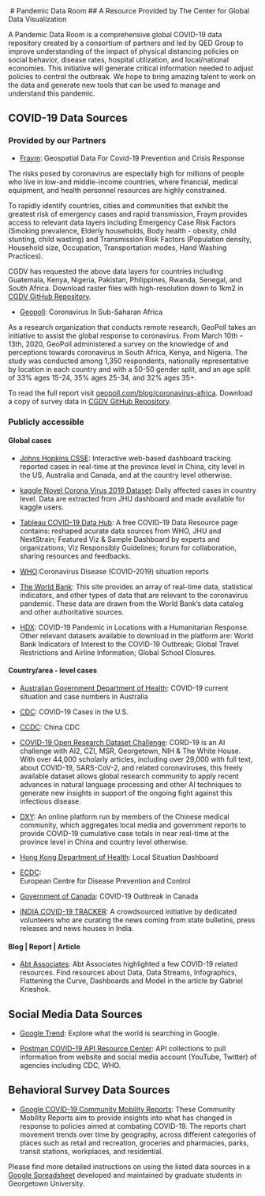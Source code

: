 <img src="https://cgdv.github.io/assets/img/sunrise.jpg" alt=""/>
 <link rel="stylesheet" href="/style.css" />
# Pandemic Data Room
## A Resource Provided by The Center for Global Data Visualization

A Pandemic Data Room is a comprehensive global COVID-19 data repository created by a consortium of partners and led by QED Group to improve understanding of the impact of physical distancing policies on social behavior, disease rates, hospital utilization, and local/national economies. This initiative will generate critical information needed to adjust policies to control the outbreak. We hope to bring amazing talent to work on the data and generate new tools that can be used to manage and understand this pandemic.


## COVID-19 Data Sources  
  
### Provided by our Partners  
* [Fraym](https://fraym.io/): Geospatial Data For Covid-19 Prevention and Crisis Response  

The risks posed by coronavirus are especially high for millions of people who live in low-and middle-income countries, where financial, medical equipment, and health personnel resources are highly constrained. 

To rapidly identify countries, cities and communities that exhibit the greatest risk of emergency cases and rapid transmission, Fraym provides access to relevant data layers including Emergency Case Risk Factors (Smoking prevalence, Elderly households, Body health - obesity, child stunting, child wasting) and Transmission Risk Factors (Population density, Household size, Occupation, Transportation modes, Hand Washing Practices).

CGDV has requested the above data layers for countries including Guatemala, Kenya, Nigeria, Pakistan, Philippines, Rwanda, Senegal, and South Africa. Download raster files with high-resolution down to 1km2 in [CGDV GitHub Repository](CGDV.github.io/challenges/COVID-19/source_PartnerProvided/).
  
* [Geopoll](https://www.geopoll.com/): Coronavirus In Sub-Saharan Africa  

As a research organization that conducts remote research, GeoPoll takes an initiative to assist the global response to coronavirus. From March 10th – 13th, 2020, GeoPoll administered a survey on the knowledge of and perceptions towards coronavirus in South Africa, Kenya, and Nigeria. The study was conducted among 1,350 respondents, nationally representative by location in each country and with a 50-50 gender split, and an age split of 33% ages 15-24, 35% ages 25-34, and 32% ages 35+.  
  
To read the full report visit [geopoll.com/blog/coronavirus-africa](geopoll.com/blog/coronavirus-africa). Download a copy of survey data in [CGDV GitHub Repository](source_provided_by_partner/Geopoll/GeoPoll_CoronaVirus_Data_Wave-1.xlsx). 

### Publicly accessible 
#### Global cases  
* [Johns Hopkins CSSE](https://systems.jhu.edu/research/public-health/ncov/): Interactive web-based dashboard tracking reported cases in real-time at the province level in China, city level in the US, Australia and Canada, and at the country level otherwise.

* [kaggle Novel Corona Virus 2019 Dataset](https://www.kaggle.com/sudalairajkumar/novel-corona-virus-2019-dataset): Daily affected cases in country level. Data are extracted from JHU dashboard and made available for kaggle users. 

* [Tableau COVID-19 Data Hub](https://www.tableau.com/covid-19-coronavirus-data-resources): A free COVID-19 Data Resource page contains: reshaped acurate data sources from WHO, JHU and NextStrain; Featured Viz & Sample Dashboard by experts and organizations; Viz Responsibly Guidelines; forum for collaboration, sharing resources and feedbacks. 

* [WHO](https://www.who.int/emergencies/diseases/novel-coronavirus-2019/situation-reports):Coronavirus Disease (COVID-2019) situation reports

* [The World Bank](http://datatopics.worldbank.org/universal-health-coverage/covid19/): This site provides an array of real-time data, statistical indicators, and other types of data that are relevant to the coronavirus pandemic. These data are drawn from the World Bank’s data catalog and other authoritative sources.  

* [HDX](https://data.humdata.org/event/covid-19): COVID-19 Pandemic in Locations with a Humanitarian Response. Other relevant datasets available to download in the platform are: World Bank Indicators of Interest to the COVID-19 Outbreak; Global Travel Restrictions and Airline Information; Global School Closures.

#### Country/area - level cases
* [Australian Government Department of Health](https://www.health.gov.au/news/health-alerts/novel-coronavirus-2019-ncov-health-alert/coronavirus-covid-19-current-situation-and-case-numbers): COVID-19 current situation and case numbers in Australia  
  
* [CDC](https://www.cdc.gov/coronavirus/2019-ncov/index.html): COVID-19 Cases in the U.S.    

* [CCDC](http://weekly.chinacdc.cn/news/TrackingtheEpidemic.htm): China CDC

* [COVID-19 Open Research Dataset Challenge](https://www.kaggle.com/allen-institute-for-ai/CORD-19-research-challenge#metadata.csv): CORD-19 is an AI challenge with AI2, CZI, MSR, Georgetown, NIH & The White House. With over 44,000 scholarly articles, including over 29,000 with full text, about COVID-19, SARS-CoV-2, and related coronaviruses, this freely available dataset allows global research community to apply recent advances in natural language processing and other AI techniques to generate new insights in support of the ongoing fight against this infectious disease.

* [DXY](https://ncov.dxy.cn/ncovh5/view/pneumonia): An online platform run by members of the Chinese medical community, which aggregates local media and government reports to provide COVID-19 cumulative case totals in near real-time at the province level in China and country level otherwise.  

* [Hong Kong Department of Health](https://www.coronavirus.gov.hk/eng/index.html): Local Situation Dashboard

* [ECDC](https://www.ecdc.europa.eu/en/geographical-distribution-2019-ncov-cases): 	
European Centre for Disease Prevention and Control

* [Government of Canada](https://www.canada.ca/en/public-health/services/diseases/2019-novel-coronavirus-infection/symptoms.html): COVID-19 Outbreak in Canada

* [INDIA COVID-19 TRACKER](https://www.covid19india.org/): A crowdsourced initiative by dedicated volunteers who are curating the news coming from state bulletins, press releases and news houses in India.

#### Blog | Report | Article
* [Abt Associates](https://www.abtassociates.com/insights/perspectives-blog/covid-19-data-visualizations-data-infographics-dashboards-and-models?utm_campaign=.gabrielkrieshok_is_back_&utm_content=1585255353&utm_medium=twitter&utm_source=abtassociates#): Abt Associates highlighted a few COVID-19 related resources. Find resources about Data, Data Streams, Infographics, Flattening the Curve, Dashboards and Model in the article by Gabriel Krieshok.  
 
## Social Media Data Sources  
* [Google Trend](https://trends.google.com/trends/?geo=US): Explore what the world is searching in Google. 

* [Postman COVID-19 API Resource Center](https://covid-19-apis.postman.com/?mkt_tok=eyJpIjoiWkRabE9HWmpZMkl3Tm1RMSIsInQiOiJOYWUrcGNQYTZjekdsMytQNUN6dVNYdHlIaVM0cTIwQkhyTFpONGhySUVMWVBSaU4wYmh5cXhGYStqTW1JQWdxTG1qeEFhb0pvNUtpelgwV1h5SWJcLysybVo1WEorM0cyUGErZFFsYzZIUStrWDBmRlwvN0VseExkSFRtOXhQeG0rIn0%3D): API collections to pull information from website and social media account (YouTube, Twitter) of agencies including CDC, WHO. 

## Behavioral Survey Data Sources
* [Google COVID-19 Community Mobility Reports](https://www.google.com/covid19/mobility/): These Community Mobility Reports aim to provide insights into what has changed in response to policies aimed at combating COVID-19. The reports chart movement trends over time by geography, across different categories of places such as retail and recreation, groceries and pharmacies, parks, transit stations, workplaces, and residential.
  
    
 Please find more detailed instructions on using the listed data sources in a [Google Spreadsheet](https://docs.google.com/spreadsheets/d/1sgRWDUuh3GJbgcNJVJBLwnA5oZLgigvm1nPCZmq4EWQ/edit#gid=0) developed and maintained by graduate students in Georgetown University. 
